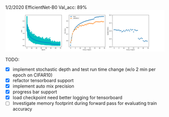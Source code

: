 1/2/2020 EfficientNet-B0 Val_acc: 89%
![alt text](https://github.com/fred2167/Personal-Project/blob/master/EfficientNet/CheckPoints/70epoch.png?raw=true)

TODO:
- [x] implement stochastic depth and test run time change (w/o 2 min per epoch on CIFAR10)
- [x] refactor tensorboard support
- [x] implement auto mix precision
- [x] progress bar support
- [x] load checkpoint need better logging for tensorboard
- [ ] Investigate memory footprint during forward pass for evaluating train accuracy
